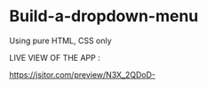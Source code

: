 # Build-a-dropdown-menu
Using pure HTML, CSS only

LIVE VIEW OF THE APP :

https://jsitor.com/preview/N3X_2QDoD-
